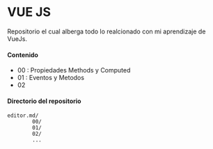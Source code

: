 # VUE JS

Repositorio el cual alberga todo lo realcionado con mi aprendizaje de VueJs.
#### Contenido

- 00 : Propiedades Methods y Computed 
- 01 : Eventos y Metodos
- 02


#### Directorio del repositorio

    editor.md/
            00/
            01/
            02/
            ...
